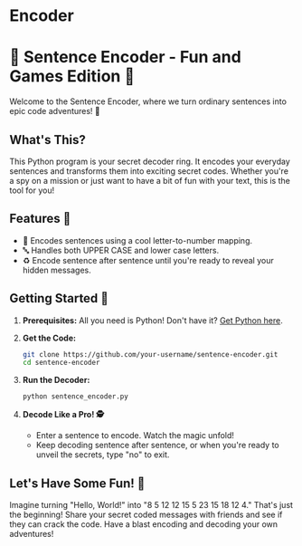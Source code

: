# Encoder

# 🚀 Sentence Encoder - Fun and Games Edition 🚀

Welcome to the Sentence Encoder, where we turn ordinary sentences into epic code adventures! 🤖

## What's This?

This Python program is your secret decoder ring. It encodes your everyday sentences and transforms them into exciting secret codes. Whether you're a spy on a mission or just want to have a bit of fun with your text, this is the tool for you!

## Features 🎉

- 🧐 Encodes sentences using a cool letter-to-number mapping.
- 🔤 Handles both UPPER CASE and lower case letters.
- ♻️ Encode sentence after sentence until you're ready to reveal your hidden messages.

## Getting Started 🚀

1. **Prerequisites:** All you need is Python! Don't have it? [Get Python here](https://www.python.org/downloads/).

2. **Get the Code:**

   ```bash
   git clone https://github.com/your-username/sentence-encoder.git
   cd sentence-encoder
   ```

3. **Run the Decoder:**

   ```bash
   python sentence_encoder.py
   ```

4. **Decode Like a Pro! 🕵️**

   - Enter a sentence to encode. Watch the magic unfold!
   - Keep decoding sentence after sentence, or when you're ready to unveil the secrets, type "no" to exit.

## Let's Have Some Fun! 🥳

Imagine turning "Hello, World!" into "8 5 12 12 15 5 23 15 18 12 4." That's just the beginning! Share your secret coded messages with friends and see if they can crack the code. Have a blast encoding and decoding your own adventures!
